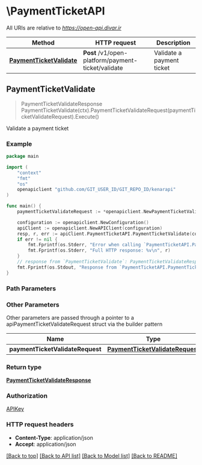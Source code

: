# \PaymentTicketAPI

All URIs are relative to *https://open-api.divar.ir*

Method | HTTP request | Description
------------- | ------------- | -------------
[**PaymentTicketValidate**](PaymentTicketAPI.md#PaymentTicketValidate) | **Post** /v1/open-platform/payment-ticket/validate | Validate a payment ticket



## PaymentTicketValidate

> PaymentTicketValidateResponse PaymentTicketValidate(ctx).PaymentTicketValidateRequest(paymentTicketValidateRequest).Execute()

Validate a payment ticket



### Example

```go
package main

import (
	"context"
	"fmt"
	"os"
	openapiclient "github.com/GIT_USER_ID/GIT_REPO_ID/kenarapi"
)

func main() {
	paymentTicketValidateRequest := *openapiclient.NewPaymentTicketValidateRequest() // PaymentTicketValidateRequest | 

	configuration := openapiclient.NewConfiguration()
	apiClient := openapiclient.NewAPIClient(configuration)
	resp, r, err := apiClient.PaymentTicketAPI.PaymentTicketValidate(context.Background()).PaymentTicketValidateRequest(paymentTicketValidateRequest).Execute()
	if err != nil {
		fmt.Fprintf(os.Stderr, "Error when calling `PaymentTicketAPI.PaymentTicketValidate``: %v\n", err)
		fmt.Fprintf(os.Stderr, "Full HTTP response: %v\n", r)
	}
	// response from `PaymentTicketValidate`: PaymentTicketValidateResponse
	fmt.Fprintf(os.Stdout, "Response from `PaymentTicketAPI.PaymentTicketValidate`: %v\n", resp)
}
```

### Path Parameters



### Other Parameters

Other parameters are passed through a pointer to a apiPaymentTicketValidateRequest struct via the builder pattern


Name | Type | Description  | Notes
------------- | ------------- | ------------- | -------------
 **paymentTicketValidateRequest** | [**PaymentTicketValidateRequest**](PaymentTicketValidateRequest.md) |  | 

### Return type

[**PaymentTicketValidateResponse**](PaymentTicketValidateResponse.md)

### Authorization

[APIKey](../README.md#APIKey)

### HTTP request headers

- **Content-Type**: application/json
- **Accept**: application/json

[[Back to top]](#) [[Back to API list]](../README.md#documentation-for-api-endpoints)
[[Back to Model list]](../README.md#documentation-for-models)
[[Back to README]](../README.md)

